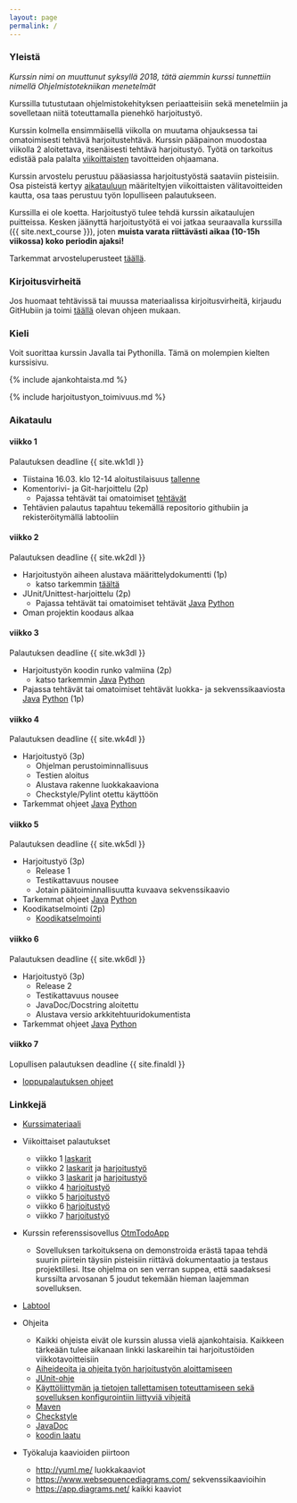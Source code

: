```yaml
---
layout: page
permalink: /
---
```

### Yleistä

_Kurssin nimi on muuttunut syksyllä 2018, tätä aiemmin kurssi tunnettiin nimellä Ohjelmistotekniikan menetelmät_

Kurssilla tutustutaan ohjelmistokehityksen periaatteisiin sekä menetelmiin ja sovelletaan niitä toteuttamalla pienehkö harjoitustyö.

Kurssin kolmella ensimmäisellä viikolla on muutama ohjauksessa tai omatoimisesti tehtävä harjoitustehtävä. Kurssin pääpainon muodostaa viikolla 2 aloitettava, itsenäisesti tehtävä harjoitustyö. Työtä on tarkoitus edistää pala palalta [viikoittaisten](#aikataulu) tavoitteiden ohjaamana.

Kurssin arvostelu perustuu pääasiassa harjoitustyöstä saataviin pisteisiin. Osa pisteistä kertyy [aikatauluun](#aikataulu) määriteltyjen viikoittaisten välitavoitteiden kautta, osa taas perustuu työn lopulliseen palautukseen.

Kurssilla ei ole koetta. Harjoitustyö tulee tehdä kurssin aikataulujen puitteissa. Kesken jäänyttä harjoitustyötä ei voi jatkaa seuraavalla kurssilla ({{ site.next_course }}), joten **muista varata riittävästi aikaa (10-15h viikossa) koko periodin ajaksi!**

Tarkemmat arvosteluperusteet [täällä](./web/arvosteluperusteet.md).

### Kirjoitusvirheitä

Jos huomaat tehtävissä tai muussa materiaalissa kirjoitusvirheitä, kirjaudu GitHubiin ja toimi [täällä](./web/typokorjaukset.md) olevan ohjeen mukaan.

### Kieli

Voit suorittaa kurssin Javalla tai Pythonilla. Tämä on molempien kielten kurssisivu.

{% include ajankohtaista.md %}

{% include harjoitustyon_toimivuus.md %}

### Aikataulu

#### viikko 1

Palautuksen deadline {{ site.wk1dl }}

- Tiistaina 16.03. klo 12-14 aloitustilaisuus [tallenne](https://youtu.be/JaM4hbns2P8)
- Komentorivi- ja Git-harjoittelu (2p)
  - Pajassa tehtävät tai omatoimiset [tehtävät](/viikko1)
- Tehtävien palautus tapahtuu tekemällä repositorio githubiin ja rekisteröitymällä labtooliin

#### viikko 2

Palautuksen deadline {{ site.wk2dl }}

- Harjoitustyön aiheen alustava määrittelydokumentti (1p)
  - katso tarkemmin [täältä](/ht-viikko2)
- JUnit/Unittest-harjoittelu (2p)
  - Pajassa tehtävät tai omatoimiset tehtävät [Java](/java/viikko2) [Python](/python/viikko2)
- Oman projektin koodaus alkaa

#### viikko 3

Palautuksen deadline {{ site.wk3dl }}

- Harjoitustyön koodin runko valmiina (2p)
  - katso tarkemmin [Java](/java/ht-viikko3) [Python](/python/ht-viikko3)
- Pajassa tehtävät tai omatoimiset tehtävät luokka- ja sekvenssikaaviosta [Java](/java/viikko3) [Python](/python/viikko3) (1p)

#### viikko 4

Palautuksen deadline {{ site.wk4dl }}

- Harjoitustyö (3p)
  - Ohjelman perustoiminnallisuus
  - Testien aloitus
  - Alustava rakenne luokkakaaviona
  - Checkstyle/Pylint otettu käyttöön
- Tarkemmat ohjeet [Java](/java/ht-viikko4) [Python](/python/ht-viikko4)

#### viikko 5

Palautuksen deadline {{ site.wk5dl }}

- Harjoitustyö (3p)
  - Release 1
  - Testikattavuus nousee
  - Jotain päätoiminnallisuutta kuvaava sekvenssikaavio
- Tarkemmat ohjeet [Java](/java/ht-viikko5) [Python](/python/ht-viikko5)
- Koodikatselmointi (2p)
  - [Koodikatselmointi](/web/koodikatselmointi.md)

#### viikko 6

Palautuksen deadline {{ site.wk6dl }}

- Harjoitustyö (3p)
  - Release 2
  - Testikattavuus nousee
  - JavaDoc/Docstring aloitettu
  - Alustava versio arkkitehtuuridokumentista
- Tarkemmat ohjeet [Java](/java/ht-viikko6) [Python](/python/ht-viikko6)

#### viikko 7

Lopullisen palautuksen deadline {{ site.finaldl }}

- [loppupalautuksen ohjeet](/loppupalautus)

### Linkkejä

- [Kurssimateriaali](./web/materiaali.md)
- Viikoittaiset palautukset

  - viikko 1 [laskarit](./tehtavat/viikko1.md)
  - viikko 2 [laskarit](./tehtavat/viikko2.md) ja [harjoitustyö](./tehtavat/harjoitustyo_viikko2.md)
  - viikko 3 [laskarit](./tehtavat/viikko3.md) ja [harjoitustyö](./tehtavat/harjoitustyo_viikko3.md)
  - viikko 4 [harjoitustyö](./tehtavat/harjoitustyo_viikko4.md)
  - viikko 5 [harjoitustyö](./tehtavat/harjoitustyo_viikko5.md)
  - viikko 6 [harjoitustyö](./tehtavat/harjoitustyo_viikko6.md)
  - viikko 7 [harjoitustyö](./tehtavat/harjoitustyo_viikko7.md)

- Kurssin referenssisovellus [OtmTodoApp](https://github.com/mluukkai/OtmTodoApp)
  - Sovelluksen tarkoituksena on demonstroida erästä tapaa tehdä suurin piirtein täysiin pisteisiin riittävä dokumentaatio ja testaus projektillesi. Itse ohjelma on sen verran suppea, että saadaksesi kurssilta arvosanan 5 joudut tekemään hieman laajemman sovelluksen.
- [Labtool](https://study.cs.helsinki.fi/labtool/courses/TKT20002.2021.K.K.1)
- Ohjeita
  - Kaikki ohjeista eivät ole kurssin alussa vielä ajankohtaisia. Kaikkeen tärkeään tulee aikanaan linkki laskareihin tai harjoitustöiden viikkotavoitteisiin
  - [Aiheideoita ja ohjeita työn harjoitustyön aloittamiseen](./web/tyon_aloitus.md)
  - [JUnit-ohje](./web/junit.md)
  - [Käyttöliittymän ja tietojen tallettamisen toteuttamiseen sekä sovelluksen konfigurointiin liittyviä vihjeitä](./web/java.md)
  - [Maven](./web/maven.md)
  - [Checkstyle](./web/checkstyle.md)
  - [JavaDoc](./web/javadoc.md)
  - [koodin laatu](./web/koodin_laatuvaatimukset.md)
- Työkaluja kaavioiden piirtoon
  - <http://yuml.me/> luokkakaaviot
  - <https://www.websequencediagrams.com/> sekvenssikaavioihin
  - <https://app.diagrams.net/> kaikki kaaviot
